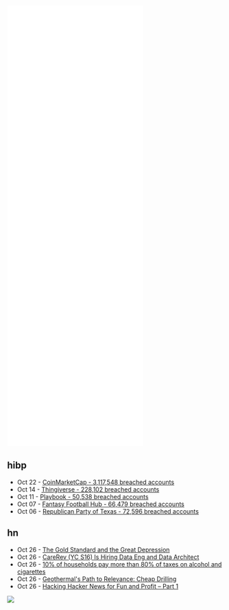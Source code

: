 ![Metrics](https://raw.githubusercontent.com/phixion/phixion/master/metrics.svg)

## hibp

<!--
for https://github.com/phixion/phixion/blob/main/.github/workflows/feeds.yml
-->
<!--START_SECTION:haveibeenpwnd-->
- Oct 22 - [CoinMarketCap - 3,117,548 breached accounts](https://haveibeenpwned.com/PwnedWebsites#CoinMarketCap)
- Oct 14 - [Thingiverse - 228,102 breached accounts](https://haveibeenpwned.com/PwnedWebsites#Thingiverse)
- Oct 11 - [Playbook - 50,538 breached accounts](https://haveibeenpwned.com/PwnedWebsites#Playbook)
- Oct 07 - [Fantasy Football Hub - 66,479 breached accounts](https://haveibeenpwned.com/PwnedWebsites#FantasyFootballHub)
- Oct 06 - [Republican Party of Texas - 72,596 breached accounts](https://haveibeenpwned.com/PwnedWebsites#RepublicanPartyOfTexas)
<!--END_SECTION:haveibeenpwnd-->

## hn

<!--
for https://github.com/phixion/phixion/blob/main/.github/workflows/feeds.yml
-->
<!--START_SECTION:hn-->
- Oct 26 - [The Gold Standard and the Great Depression](https://www.nber.org/papers/w6060)
- Oct 26 - [CareRev (YC S16) Is Hiring Data Eng and Data Architect](https://news.ycombinator.com/item?id=29002941)
- Oct 26 - [10% of households pay more than 80% of taxes on alcohol and cigarettes](https://www2.nber.org/papers/w29393%23fromrss)
- Oct 26 - [Geothermal's Path to Relevance: Cheap Drilling](https://austinvernon.site/blog/drillingplan.html)
- Oct 26 - [Hacking Hacker News for Fun and Profit – Part 1](https://blog.arnica.io/hacking-hacker-news-for-fun-and-profit-part-1-41bd6a48a2c2?gi=60c4e82c053c)
<!--END_SECTION:hn-->

<!--
for https://yhype.me
-->
![](https://hit.yhype.me/github/profile?user_id=13013670)
